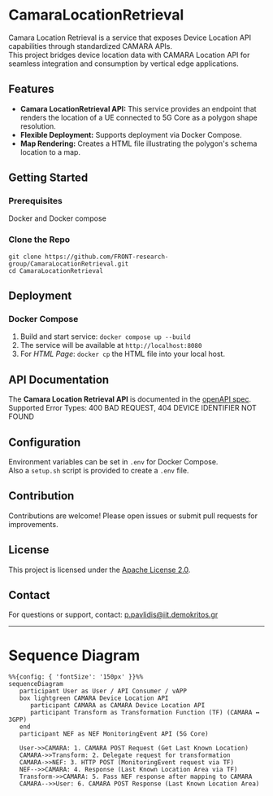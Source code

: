 # CamaraLocationRetrieval
Camara Location Retrieval is a service that exposes Device Location API capabilities through standardized CAMARA APIs.   
This project bridges device location data with CAMARA Location API for seamless integration and consumption by vertical edge applications.

## Features

- **Camara LocationRetrieval API:** This service provides an endpoint that renders the location of a UE connected to 5G Core as a polygon shape resolution.  
- **Flexible Deployment:** Supports deployment via Docker Compose.
- **Map Rendering:** Creates a HTML file illustrating the polygon's schema location to a map.

## Getting Started
### Prerequisites
Docker and Docker compose

### Clone the Repo
```
git clone https://github.com/FRONT-research-group/CamaraLocationRetrieval.git
cd CamaraLocationRetrieval
```

## Deployment
### Docker Compose
1. Build and start service:
   `docker compose up --build`
2. The service will be available at `http://localhost:8080`
3. For *HTML Page*: `docker cp` the HTML file into your local host.

## API Documentation
The **Camara Location Retrieval API** is documented in the [openAPI spec](https://github.com/FRONT-research-group/CamaraLocationRetrieval/blob/main/location_retrieval_openapi.yaml).\
Supported Error Types: 400 BAD REQUEST, 404 DEVICE IDENTIFIER NOT FOUND

## Configuration
Environment variables can be set in `.env` for Docker Compose.\
Also a `setup.sh` script is provided to create a `.env` file.

## Contribution
Contributions are welcome! Please open issues or submit pull requests for improvements.

## License
This project is licensed under the [Apache License 2.0](https://github.com/FRONT-research-group/CamaraLocationRetrieval/blob/main/LICENSE).

## Contact
For questions or support, contact: p.pavlidis@iit.demokritos.gr

---

# Sequence Diagram
```mermaid
%%{config: { 'fontSize': '150px' }}%%
sequenceDiagram
   participant User as User / API Consumer / vAPP
   box lightgreen CAMARA Device Location API
      participant CAMARA as CAMARA Device Location API
      participant Transform as Transformation Function (TF) (CAMARA ↔ 3GPP)
   end
   participant NEF as NEF MonitoringEvent API (5G Core)
   
   User->>CAMARA: 1. CAMARA POST Request (Get Last Known Location)
   CAMARA->>Transform: 2. Delegate request for transformation
   CAMARA->>NEF: 3. HTTP POST (MonitoringEvent request via TF)
   NEF-->>CAMARA: 4. Response (Last Known Location Area via TF)
   Transform->>CAMARA: 5. Pass NEF response after mapping to CAMARA
   CAMARA-->>User: 6. CAMARA POST Response (Last Known Location Area)
```

